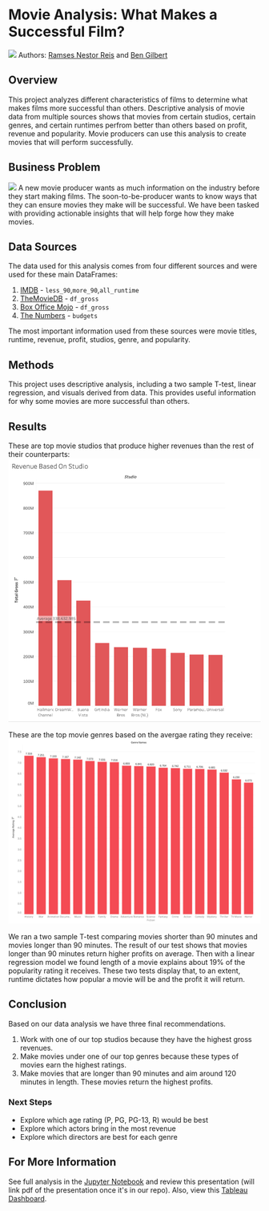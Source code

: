 # Movie Analysis: What Makes a Successful Film?
![](https://thumbs.dreamstime.com/b/film-reel-movie-cinema-vector-film-reel-movie-107164547.jpg)
Authors: [Ramses Nestor Reis](http://www.linkedin.com/in/ramses-nestor) and [Ben Gilbert](https://www.linkedin.com/in/benjamin-gilbert333/)
## Overview
This project analyzes different characteristics of films to determine what makes films more successful than others. Descriptive analysis of movie data from multiple sources shows that movies from certain studios, certain genres, and certain runtimes perfrom better than others based on profit, revenue and popularity. Movie producers can use this analysis to create movies that will perform successfully.
## Business Problem
![](https://www.grandsierraresort.com/hubfs/recreation/Grand-Sierra-Cinema-view-of-auditorium_q085_1920x1080.jpg)
A new movie producer wants as much information on the industry before they start making films. The soon-to-be-producer wants to know ways that they can ensure movies they make will be successful. We have been tasked with providing actionable insights that will help forge how they make movies.
## Data Sources
The data used for this analysis comes from four different sources and were used for these main DataFrames:
1. [IMDB](https://www.imdb.com/) - `less_90`,`more_90`,`all_runtime`
2. [TheMovieDB](https://www.themoviedb.org/) - `df_gross`
3. [Box Office Mojo](https://www.boxofficemojo.com/) - `df_gross`
4. [The Numbers](https://www.the-numbers.com/) - `budgets`

The most important information used from these sources were movie titles, runtime, revenue, profit, studios, genre, and popularity.
## Methods
This project uses descriptive analysis, including a two sample T-test, linear regression, and visuals derived from data. This provides useful information for why some movies are more successful than others.
## Results
These are top movie studios that produce higher revenues than the rest of their counterparts:
![](charts_png/studios.png)

These are the top movie genres based on the avergae rating they receive:
![](charts_png/genres.png)

We ran a two sample T-test comparing movies shorter than 90 minutes and movies longer than 90 minutes. The result of our test shows that movies longer than 90 minutes return higher profits on average. Then with a linear regression model we found length of a movie explains about 19% of the popularity rating it receives. These two tests display that, to an extent, runtime dictates how popular a movie will be and the profit it will return.
## Conclusion
Based on our data analysis we have three final recommendations.
1. Work with one of our top studios because they have the highest gross revenues.
2. Make movies under one of our top genres because these types of movies earn the highest ratings.
3. Make movies that are longer than 90 minutes and aim around 120 minutes in length. These movies return the highest profits.
### Next Steps
- Explore which age rating (P, PG, PG-13, R) would be best
- Explore which actors bring in the most revenue
- Explore which directors are best for each genre
## For More Information
See full analysis in the [Jupyter Notebook](https://github.com/ramses02/Movies_Phase_2/blob/main/notebook.ipynb) and review this presentation (will link pdf of the presentation once it's in our repo). Also, view this [Tableau Dashboard](https://public.tableau.com/app/profile/ramses.nestor.reis/viz/MoviesGraphs/Dashboard1?publish=yes).